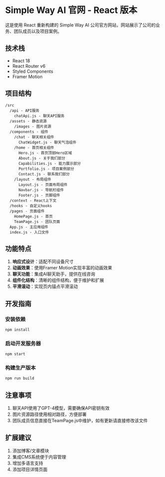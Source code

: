 # Simple Way AI 官网 - React 版本

这是使用 React 重新构建的 Simple Way AI 公司官方网站，网站展示了公司的业务、团队成员以及项目案例。

## 技术栈

- React 18
- React Router v6
- Styled Components
- Framer Motion

## 项目结构

```
/src
  /api - API服务
    chatApi.js - 聊天API服务
  /assets - 静态资源
    /images - 图片资源
  /components - 组件
    /chat - 聊天相关组件
      ChatWidget.js - 聊天气泡组件
    /home - 首页相关组件
      Hero.js - 首页顶部Hero区域
      About.js - 关于我们部分
      Capabilities.js - 能力展示部分
      Portfolio.js - 项目案例部分
      Contact.js - 联系我们部分
    /layout - 布局组件
      Layout.js - 页面布局组件
      Navbar.js - 导航栏组件
      Footer.js - 页脚组件
  /context - React上下文
  /hooks - 自定义hooks
  /pages - 页面组件
    HomePage.js - 首页
    TeamPage.js - 团队页面
  App.js - 主应用组件
  index.js - 入口文件
```

## 功能特点

1. **响应式设计**：适配不同设备尺寸
2. **动画效果**：使用Framer Motion实现丰富的动画效果
3. **聊天功能**：集成AI聊天助手，提供在线咨询
4. **组件化结构**：清晰的组件结构，便于维护和扩展
5. **平滑滚动**：实现页内锚点平滑滚动

## 开发指南

### 安装依赖

```bash
npm install
```

### 启动开发服务器

```bash
npm start
```

### 构建生产版本

```bash
npm run build
```

## 注意事项

1. 聊天API使用了GPT-4模型，需要确保API密钥有效
2. 图片资源路径使用相对路径，方便部署
3. 团队成员信息直接在TeamPage.js中维护，如有更新请直接修改该文件

## 扩展建议

1. 添加博客/文章模块
2. 集成CMS系统便于内容管理
3. 增加多语言支持
4. 添加项目详情页面 